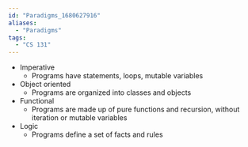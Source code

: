 ```yaml
---
id: "Paradigms_1680627916"
aliases:
  - "Paradigms"
tags:
  - "CS 131"
---
```


- Imperative
  - Programs have statements, loops, mutable variables
- Object oriented
  - Programs are organized into classes and objects
- Functional
  - Programs are made up of pure functions and recursion, without iteration or
    mutable variables
- Logic
  - Programs define a set of facts and rules

